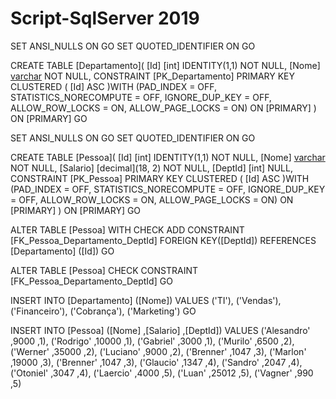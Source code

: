 # Script-SqlServer 2019

SET ANSI_NULLS ON
GO
SET QUOTED_IDENTIFIER ON
GO

CREATE TABLE [Departamento](
	[Id] [int] IDENTITY(1,1) NOT NULL,
	[Nome] [varchar](255) NOT NULL,
CONSTRAINT [PK_Departamento] PRIMARY KEY CLUSTERED 
(
	[Id] ASC
)WITH (PAD_INDEX = OFF, STATISTICS_NORECOMPUTE = OFF, IGNORE_DUP_KEY = OFF, ALLOW_ROW_LOCKS = ON, ALLOW_PAGE_LOCKS = ON) ON [PRIMARY]
) ON [PRIMARY]
GO

SET ANSI_NULLS ON
GO
SET QUOTED_IDENTIFIER ON
GO

CREATE TABLE [Pessoa](
	[Id] [int] IDENTITY(1,1) NOT NULL,
	[Nome] [varchar](255) NOT NULL,
	[Salario] [decimal](18, 2) NOT NULL,
	[DeptId] [int] NULL,
CONSTRAINT [PK_Pessoa] PRIMARY KEY CLUSTERED 
(
	[Id] ASC
)WITH (PAD_INDEX = OFF, STATISTICS_NORECOMPUTE = OFF, IGNORE_DUP_KEY = OFF, ALLOW_ROW_LOCKS = ON, ALLOW_PAGE_LOCKS = ON) ON [PRIMARY]
) ON [PRIMARY]
GO

ALTER TABLE [Pessoa]  WITH CHECK ADD  CONSTRAINT [FK_Pessoa_Departamento_DeptId] FOREIGN KEY([DeptId])
REFERENCES [Departamento] ([Id])
GO

ALTER TABLE [Pessoa] CHECK CONSTRAINT [FK_Pessoa_Departamento_DeptId]
GO

INSERT INTO [Departamento]
           ([Nome])
     VALUES
           ('TI'),
		   ('Vendas'),
		   ('Financeiro'),
		   ('Cobrança'),
		   ('Marketing')
GO

INSERT INTO [Pessoa]
           ([Nome]
           ,[Salario]
           ,[DeptId])
     VALUES
           ('Alesandro'
           ,9000
           ,1),
		   ('Rodrigo'
           ,10000
           ,1),
		   ('Gabriel'
           ,3000
           ,1),
		   ('Murilo'
           ,6500
           ,2),
		   ('Werner'
           ,35000
           ,2),
		   ('Luciano'
           ,9000
           ,2),
		   ('Brenner'
           ,1047
           ,3),
		   ('Marlon'
           ,19000
           ,3),
		   ('Brenner'
           ,1047
           ,3),
		   ('Glaucio'
           ,1347
           ,4),
		   ('Sandro'
           ,2047
           ,4),
		   ('Otoniel'
           ,3047
           ,4),
		   ('Laercio'
           ,4000
           ,5),
		   ('Luan'
           ,25012
           ,5),
		   ('Vagner'
           ,990
           ,5)
